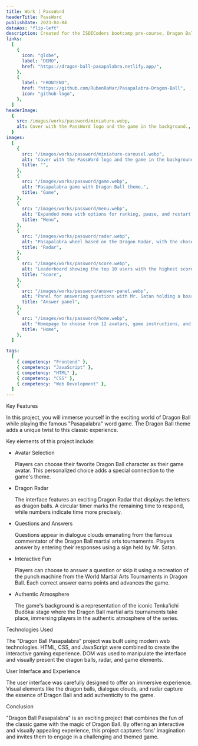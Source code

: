 ```yaml
---
title: Work | PassWord
headerTitle: PassWord
publishDate: 2023-04-04
dataAos: "flip-left"
description: Created for the ISDICoders bootcamp pre-course, Dragon Ball Pasapalabra was my inaugural project. Despite not being required, I chose to invest considerable effort to showcase my potential. This game, inspired by the Dragon Ball universe, stands as a testament to my commitment and learning in web development.
links:
  [
    {
      icon: "globe",
      label: "DEMO",
      href: "https://dragon-ball-pasapalabra.netlify.app/",
    },
    {
      label: "FRONTEND",
      href: "https://github.com/RubenRaMar/Pasapalabra-Dragon-Ball",
      icon: "github-logo",
    },
  ]
headerImage:
  {
    src: /images/works/password/miniature.webp,
    alt: Cover with the PassWord logo and the game in the background.,
  }
images:
  [
    {
      src: "/images/works/password/miniature-carousel.webp",
      alt: "Cover with the PassWord logo and the game in the background.",
      title: "",
    },
    {
      src: "/images/works/password/game.webp",
      alt: "Pasapalabra game with Dragon Ball theme.",
      title: "Game",
    },
    {
      src: "/images/works/password/menu.webp",
      alt: "Expanded menu with options for ranking, pause, and restart.",
      title: "Menu",
    },
    {
      src: "/images/works/password/radar.webp",
      alt: "Pasapalabra wheel based on the Dragon Radar, with the chosen avatar in the center and a Dragon Ball sphere on each letter.",
      title: "Radar",
    },
    {
      src: "/images/works/password/score.webp",
      alt: "Leaderboard showing the top 10 users with the highest scores.",
      title: "Score",
    },
    {
      src: "/images/works/password/answer-panel.webp",
      alt: "Panel for answering questions with Mr. Satan holding a board and 2 punch machines to answer or skip words.",
      title: "Answer panel",
    },
    {
      src: "/images/works/password/home.webp",
      alt: "Homepage to choose from 12 avatars, game instructions, and an input to enter the username.",
      title: "Home",
    },
  ]

tags:
  [
    { competency: "Frontend" },
    { competency: "JavaScript" },
    { competency: "HTML" },
    { competency: "CSS" },
    { competency: "Web Development" },
  ]
---
```


<article class="work-informations container-column with-background-image">
    <span class="work-informations__title">Key Features</span>
    <span class="section-divider"></span>
    <p data-aos="zoom-in-up" data-aos-anchor-placement="top-bottom" class="work-informations__description">In this project, you will immerse yourself in the exciting world of <span class="keyword">Dragon Ball</span> while playing the famous "<span class="keyword">Pasapalabra</span>" word game. The <span class="keyword">Dragon Ball</span> theme adds a unique twist to this classic experience.</p>
    <p data-aos="zoom-in-up" data-aos-anchor-placement="top-bottom" class="work-informations__description"><span class="keyword">Key elements</span> of this project include:</p>
    <ul class="work-informations__list container-column">
        <li class="list__information container-column">
            <span class="information__title">Avatar Selection</span>
            <p data-aos="zoom-in" data-aos-anchor-placement="top-bottom" class="information__description">Players can choose their favorite <span class="keyword">Dragon Ball character</span> as their game avatar. This personalized choice adds a special connection to the game's theme.</p>
        </li>
        <li class="list__information container-column">
            <span class="information__title">Dragon Radar</span>
            <p data-aos="zoom-in" data-aos-anchor-placement="top-bottom" class="information__description">The interface features an exciting <span class="keyword">Dragon Radar</span> that displays the letters as <span class="keyword">dragon balls</span>. A circular timer marks the remaining time to respond, while numbers indicate time more precisely.</p>
        </li>
        <li class="list__information container-column">
            <span class="information__title">Questions and Answers</span>
            <p data-aos="zoom-in" data-aos-anchor-placement="top-bottom" class="information__description">Questions appear in dialogue clouds emanating from the famous commentator of the <span class="keyword">Dragon Ball martial arts tournaments</span>. Players answer by entering their responses using a sign held by <span class="keyword">Mr. Satan</span>.</p>
        </li>
        <li class="list__information container-column">
            <span class="information__title">Interactive Fun</span>
            <p data-aos="zoom-in" data-aos-anchor-placement="top-bottom" class="information__description">Players can choose to answer a question or skip it using a recreation of the punch machine from the <span class="keyword">World Martial Arts Tournaments</span> in <span class="keyword">Dragon Ball</span>. Each correct answer earns <span class="keyword">points</span> and advances the game.</p>
        </li>
        <li class="list__information container-column">
            <span class="information__title">Authentic Atmosphere</span>
            <p data-aos="zoom-in" data-aos-anchor-placement="top-bottom" class="information__description">The game's background is a representation of the iconic <span class="keyword">Tenka'ichi Budōkai stage</span> where the <span class="keyword">Dragon Ball martial arts tournaments</span> take place, immersing players in the <span class="keyword">authentic atmosphere</span> of the series.</p>
        </li>
    </ul>
</article>

<article class="work-informations container-column">
    <span class="work-informations__title">Technologies Used</span>
    <span class="section-divider"></span>
    <p data-aos="zoom-in-up" data-aos-anchor-placement="top-bottom" class="work-informations__description">The "<span class="keyword">Dragon Ball Pasapalabra</span>" project was built using modern web technologies. <span class="keyword">HTML</span>, <span class="keyword">CSS</span>, and <span class="keyword">JavaScript</span> were combined to create the interactive gaming experience. <span class="keyword">DOM</span> was used to manipulate the interface and visually present the <span class="keyword">dragon balls</span>, radar, and game elements.</p>
</article>

<article class="work-informations container-column with-background-image  with-background-image--variant">
    <span class="work-informations__title">User Interface and Experience</span>
    <span class="section-divider"></span>
    <p data-aos="zoom-in-up" data-aos-anchor-placement="top-bottom" class="work-informations__description">The user interface was carefully designed to offer an <span class="keyword">immersive experience</span>. Visual elements like the <span class="keyword">dragon balls</span>, dialogue clouds, and radar capture the essence of <span class="keyword">Dragon Ball</span> and add <span class="keyword">authenticity</span> to the game.</p>
</article>

<article class="work-informations container-column">
    <span class="work-informations__title">Conclusion</span>
    <span class="section-divider"></span>
    <p data-aos="zoom-in-up" data-aos-anchor-placement="top-bottom" class="work-informations__description">"<span class="keyword">Dragon Ball Pasapalabra</span>" is an <span class="keyword">exciting project</span> that combines the fun of the classic game with the magic of <span class="keyword">Dragon Ball</span>. By offering an <span class="keyword">interactive</span> and visually appealing <span class="keyword">experience</span>, this project captures fans' imagination and invites them to engage in a <span class="keyword">challenging</span> and themed game.</p>
</article>
